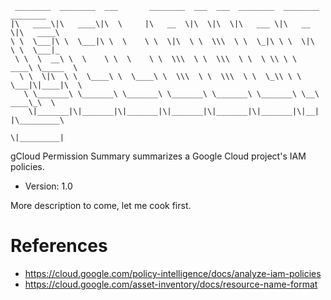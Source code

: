 ```Test
 ________  ________  ___       ________  ___  ___  ________  ________  ________      
|\   ____\|\   ____\|\  \     |\   __  \|\  \|\  \|\   ___ \|\   __  \|\   ____\     
\ \  \___|\ \  \___|\ \  \    \ \  \|\  \ \  \\\  \ \  \_|\ \ \  \|\  \ \  \___|_    
 \ \  \  __\ \  \    \ \  \    \ \  \\\  \ \  \\\  \ \  \ \\ \ \   ____\ \_____  \   
  \ \  \|\  \ \  \____\ \  \____\ \  \\\  \ \  \\\  \ \  \_\\ \ \  \___|\|____|\  \  
   \ \_______\ \_______\ \_______\ \_______\ \_______\ \_______\ \__\     ____\_\  \ 
    \|_______|\|_______|\|_______|\|_______|\|_______|\|_______|\|__|    |\_________\
                                                                         \|_________|
```

gCloud Permission Summary summarizes a Google Cloud project's IAM policies.

* Version: 1.0

More description to come, let me cook first.

# References

* https://cloud.google.com/policy-intelligence/docs/analyze-iam-policies
* https://cloud.google.com/asset-inventory/docs/resource-name-format
